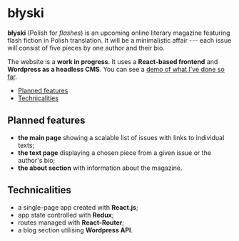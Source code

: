 # błyski

**błyski** (Polish for *flashes*) is an upcoming online literary magazine featuring flash fiction in Polish translation. It will be a minimalistic affair --- each issue will consist of five pieces by one author and their bio. 

The website is a **work in progress**. It uses a **React-based frontend** and **Wordpress as a headless CMS**. You can see a [demo of what I’ve done so far](https://blyski.netlify.app/).

* [Planned features](#planned-features)
* [Technicalities](#technicalities)

## Planned features

* **the main page** showing a scalable list of issues with links to individual texts;
* **the text page** displaying a chosen piece from a given issue or the author's bio;
* **the about section** with information about the magazine.

## Technicalities

* a single-page app created with **React.js**;
* app state controlled with **Redux**;
* routes managed with **React-Router**;
* a blog section utilising **Wordpress API**.
